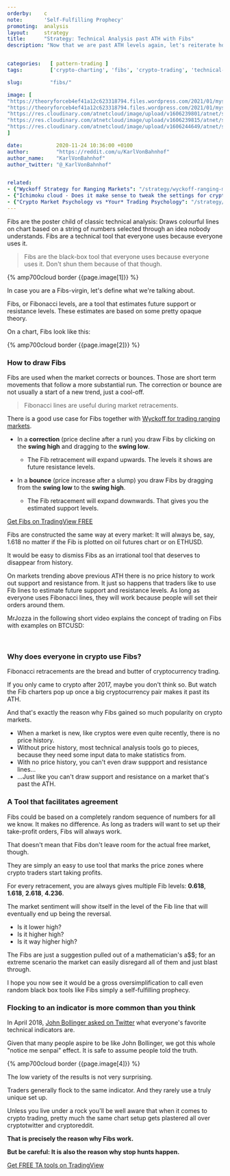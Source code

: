 ```yaml
---
orderby:    c
note:       'Self-Fulfilling Prophecy'
promoting:  analysis
layout:     strategy
title:      "Strategy: Technical Analysis past ATH with Fibs"
description: "Now that we are past ATH levels again, let's reiterate how things *really* work around here."


categories:   [ pattern-trading ]
tags:         ['crypto-charting', 'fibs', 'crypto-trading', 'technical-analysis', 'fibonacci-retracement', "tradingview", "bitfinex"]

slug:         "fibs/"

image: [
"https://theoryforceb4ef41a12c623318794.files.wordpress.com/2021/01/mystery_zev8mj.jpg",
"https://theoryforceb4ef41a12c623318794.files.wordpress.com/2021/01/mystery_zev8mj.jpg",
"https://res.cloudinary.com/atnetcloud/image/upload/v1606239801/atnet/strategy/fibs-btcusd2_vw0iac.jpg",
"https://res.cloudinary.com/atnetcloud/image/upload/v1606239815/atnet/strategy/finexfibs_digzeb.jpg",
"https://res.cloudinary.com/atnetcloud/image/upload/v1606244649/atnet/strategy/timing-indicators_fv5t1a.jpg"
]

date:           2020-11-24 10:36:00 +0100
author:         "https://reddit.com/u/KarlVonBahnhof"
author_name:    "KarlVonBahnhof"
author_twitter: "@_KarlVonBahnhof"


related:
- {"Wyckoff Strategy for Ranging Markets": "/strategy/wyckoff-ranging-markets/"}
- {"Ichimoku cloud - Does it make sense to tweak the settings for crypto?": "/ichimoku-cloud/"}
- {"Crypto Market Psychology vs *Your* Trading Psychology": "/strategy/crypto-market-psychology/"}
---
```


Fibs are the poster child of classic technical analysis: Draws colourful lines on chart based on a string of numbers selected through an idea nobody understands. Fibs are a technical tool that everyone uses because everyone uses it.

> Fibs are the black-box tool that everyone uses because everyone uses it. Don't shun them because of that though.

{% amp700cloud border {{page.image[1]}} %}

In case you are a Fibs-virgin, let's define what we're talking about.

Fibs, or Fibonacci levels, are a tool that estimates future support or resistance levels. These estimates are based on some pretty opaque theory.

On a chart, Fibs look like this:

{% amp700cloud border {{page.image[2]}} %}

### How to draw Fibs

Fibs are used when the market corrects or bounces. Those are short term movements that follow a more substantial run. The correction or bounce are not usually a start of a new trend, just a cool-off.

> Fibonacci lines are useful during market retracements.

There is a good use case for Fibs together with [Wyckoff for trading ranging markets](/strategy/wyckoff-ranging-markets/).

* In a **correction** (price decline after a run) you draw Fibs by clicking on the **swing high** and dragging to the **swing low**.
  * The Fib retracement will expand upwards. The levels it shows are future resistance levels.

* In a **bounce** (price increase after a slump) you draw Fibs by dragging from the **swing low** to the **swing high**.
  * The Fib retracement will expand downwards. That gives you the estimated support levels.

<a class="btn" href="https://bit.ly/at-tvd-btcusd">Get Fibs on TradingView FREE</a>

Fibs are constructed the same way at every market: It will always be, say, 1.618 no matter if the Fib is plotted on oil futures chart or on ETHUSD.

It would be easy to dismiss Fibs as an irrational tool that deserves to disappear from history.

On markets trending above previous ATH there is no price history to work out support and resistance from. It just so happens that traders like to use Fib lines to estimate future support and resistance levels. As long as everyone uses Fibonacci lines, they will work because people will set their orders around them.

MrJozza in the following short video explains the concept of trading on Fibs with examples on BTCUSD:

<amp-youtube
          data-videoid="1RGpNlPZzkc"
          layout="responsive"
          width="700" height="360">
</amp-youtube>

<br>

### Why does everyone in crypto use Fibs?

Fibonacci retracements are the bread and butter of cryptocurrency trading.

If you only came to crypto after 2017, maybe you don't think so. But watch the Fib charters pop up once a big cryptocurrency pair makes it past its ATH.

And that's exactly the reason why Fibs gained so much popularity on crypto markets.

* When a market is new, like cryptos were even quite recently, there is no price history.
* Without price history, most technical analysis tools go to pieces, because they need some input data to make statistics from.
* With no price history, you can't even draw suppport and resistance lines...
* ...Just like you can't draw support and resistance on a market that's past the ATH.

### A Tool that facilitates agreement

Fibs could be based on a completely random sequence of numbers for all we know. It makes no difference. As long as traders will want to set up their take-profit orders, Fibs will always work.

That doesn't mean that Fibs don't leave room for the actual free market, though.

They are simply an easy to use tool that marks the price zones where crypto traders start taking profits.

For every retracement, you are always gives multiple Fib levels: **0.618**, **1.618**, **2.618**, **4.236**.

The market sentiment will show itself in the level of the Fib line that will eventually end up being the reversal.

* Is it lower high?
* Is it higher high?
* Is it way higher high?

The Fibs are just a suggestion pulled out of a mathematician's a$$; for an extreme scenario the market can easily disregard all of them and just blast through.

I hope you now see it would be a gross oversimplification to call even random black box tools like Fibs simply a self-fulfilling prophecy.

### Flocking to an indicator is more common than you think

In April 2018, [John Bollinger asked on Twitter](https://twitter.com/bbands/status/981267684493963264) what  everyone's favorite technical indicators are.

Given that many people aspire to be like John Bollinger, we got this whole "notice me senpai" effect. It is safe to assume people told the truth.

{% amp700cloud border {{page.image[4]}} %}

The low variety of the results is not very surprising.

Traders generally flock to the same indicator. And they rarely use a truly unique set up.

Unless you live under a rock you'll be well aware that when it comes to crypto trading, pretty much the same chart setup gets plastered all over cryptotwitter and cryptoreddit.

**That is precisely the reason why Fibs work.**

**But be careful: It is also the reason why stop hunts happen.**

<a class="btn" href="https://bit.ly/at-tvd-btcusd">Get FREE TA tools on TradingView</a>
